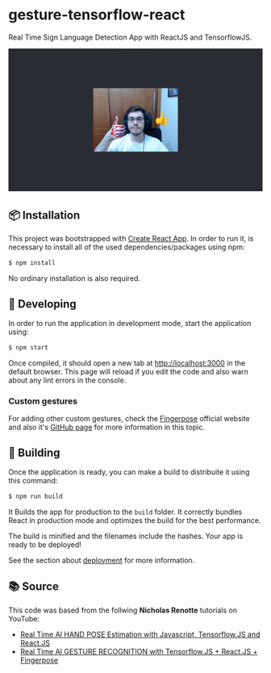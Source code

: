 # gesture-tensorflow-react

Real Time Sign Language Detection App with ReactJS and TensorflowJS.

![Execution example](https://github.com/andrecreppe/handpose-tensorflow-react/blob/main/images/example.png?raw=true)

## 📦 Installation

This project was bootstrapped with [Create React App](https://github.com/facebook/create-react-app). In order to run it, is necessary to install all of the used dependencies/packages using npm:

```bash
$ npm install
```

No ordinary installation is also required.

## 📐 Developing

In order to run the application in development mode, start the application using:

```bash
$ npm start
```

Once compiled, it should open a new tab at [http://localhost:3000](http://localhost:3000) in the default browser. This page will reload if you edit the code and also warn about any lint errors in the console.

### Custom gestures

For adding other custom gestures, check the [Fingerpose](https://openbase.com/js/fingerpose/documentation) official website and also it's [GitHub page](https://github.com/andypotato/fingerpose/tree/master/src/gestures) for more information in this topic.

## 🚀 Building

Once the application is ready, you can make a build to distribuite it using this command:

```bash
$ npm run build
```

It Builds the app for production to the `build` folder. It correctly bundles React in production mode and optimizes the build for the best performance.

The build is minified and the filenames include the hashes. Your app is ready to be deployed!

See the section about [deployment](https://facebook.github.io/create-react-app/docs/deployment) for more information.


## 📚 Source

This code was based from the follwing **Nicholas Renotte** tutorials on YouTube:
- [Real Time AI HAND POSE Estimation with Javascript, Tensorflow.JS and React.JS](https://youtu.be/f7uBsb-0sGQ)
- [Real Time AI GESTURE RECOGNITION with Tensorflow.JS + React.JS + Fingerpose](https://youtu.be/9MTiQMxTXPE)
